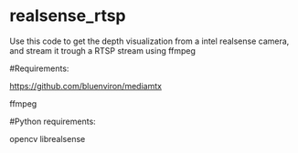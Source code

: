 # realsense_rtsp

Use this code to get the depth visualization from a intel realsense camera, and stream it trough a RTSP stream using ffmpeg

#Requirements:

https://github.com/bluenviron/mediamtx

ffmpeg

#Python requirements:

opencv
librealsense
